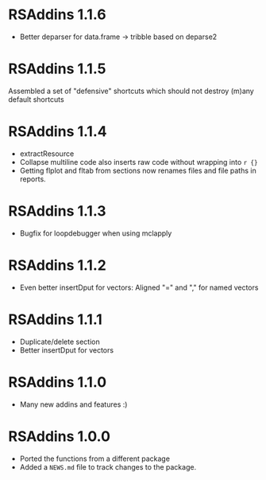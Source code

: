 # RSAddins 1.1.6

* Better deparser for data.frame -> tribble based on deparse2

# RSAddins 1.1.5

Assembled a set of "defensive" shortcuts which should not destroy (m)any default shortcuts

# RSAddins 1.1.4

* extractResource
* Collapse multiline code also inserts raw code without wrapping into `r {}`
* Getting flplot and fltab from sections now renames files and file paths in reports.

# RSAddins 1.1.3

* Bugfix for loopdebugger when using mclapply

# RSAddins 1.1.2

* Even better insertDput for vectors: Aligned "=" and "," for named vectors

# RSAddins 1.1.1

* Duplicate/delete section
* Better insertDput for vectors


# RSAddins 1.1.0

* Many new addins and features :)

# RSAddins 1.0.0

* Ported the functions from a different package
* Added a `NEWS.md` file to track changes to the package.
